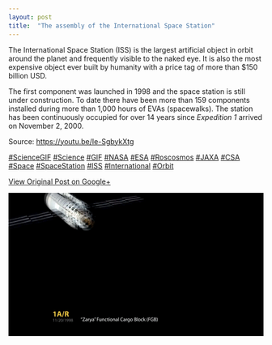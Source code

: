 ```yaml
---
layout: post
title:  "The assembly of the International Space Station"
---
```


The International Space Station (ISS) is the largest artificial object in
orbit around the planet and frequently visible to the naked eye. It is also
the most expensive object ever built by humanity with a price tag of more than
$150 billion USD.  
  
The first component was launched in 1998 and the space station is still under
construction. To date there have been more than 159 components installed
during more than 1,000 hours of EVAs (spacewalks). The station has been
continuously occupied for over 14 years since _Expedition 1_ arrived on
November 2, 2000.  
  
Source: <https://youtu.be/Ie-SgbykXtg>  
  
[#ScienceGIF](https://plus.google.com/s/%23ScienceGIF/posts)
[#Science](https://plus.google.com/s/%23Science/posts)
[#GIF](https://plus.google.com/s/%23GIF/posts)
[#NASA](https://plus.google.com/s/%23NASA/posts)
[#ESA](https://plus.google.com/s/%23ESA/posts)
[#Roscosmos](https://plus.google.com/s/%23Roscosmos/posts)
[#JAXA](https://plus.google.com/s/%23JAXA/posts)
[#CSA](https://plus.google.com/s/%23CSA/posts)
[#Space](https://plus.google.com/s/%23Space/posts)
[#SpaceStation](https://plus.google.com/s/%23SpaceStation/posts)
[#ISS](https://plus.google.com/s/%23ISS/posts)
[#International](https://plus.google.com/s/%23International/posts)
[#Orbit](https://plus.google.com/s/%23Orbit/posts)

[View Original Post on Google+](https://plus.google.com/+ColinSullender/posts/NX4hQtwZ94V)

![The assembly of the International Space Station](/assets/img/2015-07-01-The-assembly-of-the-International-Space-Station.gif)
